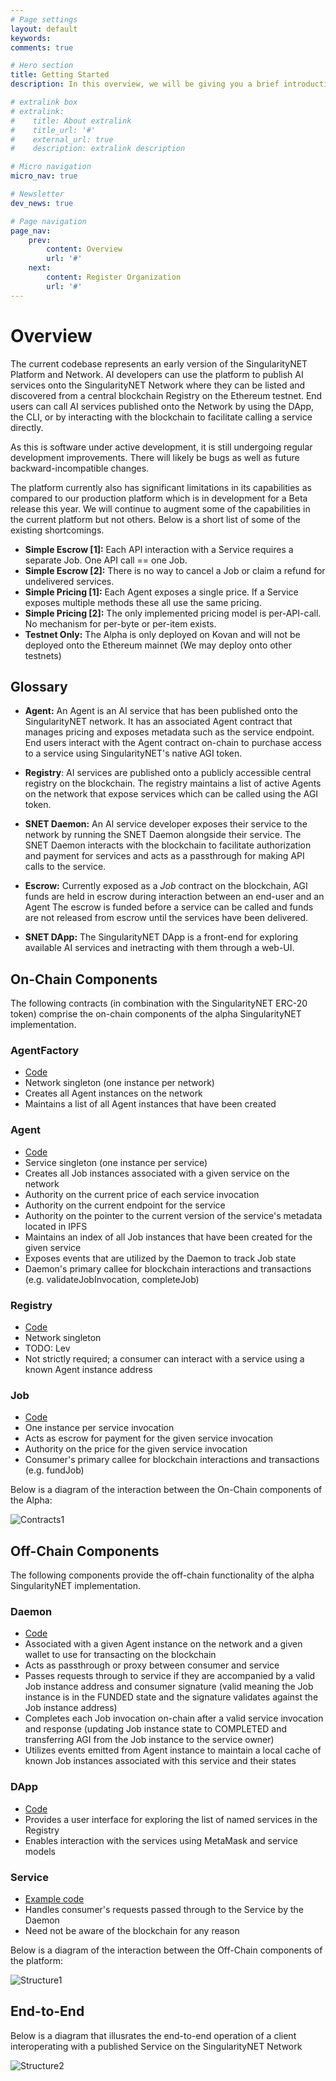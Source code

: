 ```yaml
---
# Page settings
layout: default
keywords:
comments: true

# Hero section
title: Getting Started
description: In this overview, we will be giving you a brief introduction to SingularityNET Tools.

# extralink box
# extralink:
#    title: About extralink
#    title_url: '#'
#    external_url: true
#    description: extralink description

# Micro navigation
micro_nav: true

# Newsletter
dev_news: true

# Page navigation
page_nav:
    prev:
        content: Overview
        url: '#'
    next:
        content: Register Organization
        url: '#'
---
```


# Overview

The current codebase represents an early version of the SingularityNET Platform and Network.
AI developers can use the platform to publish AI services onto the SingularityNET
Network where they can be listed and discovered from a central blockchain Registry on the
Ethereum testnet. End users can call AI services published onto the Network by using
the DApp, the CLI, or by interacting with the blockchain to facilitate calling a service directly.

As this is software under active development, it is still undergoing regular development improvements. There will
likely be bugs as well as future backward-incompatible changes.

The platform currently also has significant limitations in its capabilities as compared to our production
platform which is in development for a Beta release this year. We will continue to augment
some of the capabilities in the current platform but not others. Below is a short list of some of the existing
shortcomings.

* **Simple Escrow [1]:** Each API interaction with a Service requires a separate Job. One API call == one Job.
* **Simple Escrow [2]:** There is no way to cancel a Job or claim a refund for undelivered services.
* **Simple Pricing [1]:** Each Agent exposes a single price. If a Service exposes multiple methods these all use the same pricing.
* **Simple Pricing [2]:** The only implemented pricing model is per-API-call. No mechanism for per-byte or per-item exists.
* **Testnet Only:** The Alpha is only deployed on Kovan and will not be deployed onto the Ethereum mainnet (We may deploy onto other testnets)  

## Glossary

* **Agent:** An Agent is an AI service that has been published onto the SingularityNET network. It has an
associated Agent contract that manages pricing and exposes metadata such as the service endpoint.
End users interact with the Agent contract on-chain to purchase access to a service using
SingularityNET's native AGI token.

* **Registry**: AI services are published onto a publicly accessible central registry on the
blockchain. The registry maintains a list of active Agents on the network that expose services
which can be called using the AGI token.

* **SNET Daemon:** An AI service developer exposes their service to the network by running
the SNET Daemon alongside their service. The SNET Daemon interacts with the blockchain to
facilitate authorization and payment for services and acts as a passthrough for making API
calls to the service.

* **Escrow:** Currently exposed as a *Job* contract on the blockchain, AGI funds are held
in escrow during interaction between an end-user and an Agent The escrow is funded before a
service can be called and funds are not released from escrow until the services have been
delivered.

* **SNET DApp:** The SingularityNET DApp is a front-end for exploring available AI services
and inetracting with them through a web-UI.

## On-Chain Components
The following contracts (in combination with the SingularityNET ERC-20 token) comprise the on-chain components of the alpha SingularityNET implementation.

### AgentFactory
* [Code](https://github.com/singnet/alpha-blockchain/blob/master/contracts/AgentFactory.sol)
* Network singleton (one instance per network)
* Creates all Agent instances on the network
* Maintains a list of all Agent instances that have been created

### Agent
* [Code](https://github.com/singnet/alpha-blockchain/blob/master/contracts/Agent.sol)
* Service singleton (one instance per service)
* Creates all Job instances associated with a given service on the network
* Authority on the current price of each service invocation
* Authority on the current endpoint for the service
* Authority on the pointer to the current version of the service's metadata located in IPFS
* Maintains an index of all Job instances that have been created for the given service
* Exposes events that are utilized by the Daemon to track Job state
* Daemon's primary callee for blockchain interactions and transactions (e.g. validateJobInvocation, completeJob)

### Registry
* [Code](https://github.com/singnet/alpha-blockchain/blob/master/contracts/Registry.sol)
* Network singleton
* TODO: Lev
* Not strictly required; a consumer can interact with a service using a known Agent instance address

### Job
* [Code](https://github.com/singnet/alpha-blockchain/blob/master/contracts/Job.sol)
* One instance per service invocation
* Acts as escrow for payment for the given service invocation
* Authority on the price for the given service invocation
* Consumer's primary callee for blockchain interactions and transactions (e.g. fundJob)

Below is a diagram of the interaction between the On-Chain components of the Alpha:

![Contracts1](../assets/img/contracts1.png)

## Off-Chain Components
The following components provide the off-chain functionality of the alpha SingularityNET implementation.

### Daemon
* [Code](https://github.com/singnet/snet-daemon)
* Associated with a given Agent instance on the network and a given wallet to use for transacting on the blockchain
* Acts as passthrough or proxy between consumer and service
* Passes requests through to service if they are accompanied by a valid Job instance address and consumer signature (valid meaning the Job instance is in the FUNDED state and the signature validates against the Job instance address)
* Completes each Job invocation on-chain after a valid service invocation and response (updating Job instance state to COMPLETED and transferring AGI from the Job instance to the service owner)
* Utilizes events emitted from Agent instance to maintain a local cache of known Job instances associated with this service and their states

### DApp
* [Code](https://github.com/singnet/alpha-dapp)
* Provides a user interface for exploring the list of named services in the Registry
* Enables interaction with the services using MetaMask and service models

### Service
* [Example code](https://github.com/singnet/example-service)
* Handles consumer's requests passed through to the Service by the Daemon
* Need not be aware of the blockchain for any reason

Below is a diagram of the interaction between the Off-Chain components of the platform:

![Structure1](../assets/img/structure1.png)

## End-to-End
Below is a diagram that illusrates the end-to-end operation of a client interoperating with a published Service on the
SingularityNET Network

![Structure2](../assets/img/structure2.png)
